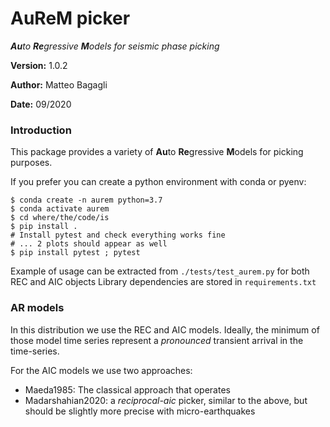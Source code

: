 # AuReM picker

_**Au**to **Re**gressive **M**odels for seismic phase picking_

**Version:** 1.0.2

**Author:** Matteo Bagagli

**Date:** 09/2020


### Introduction

This package provides a variety of **Au**to **Re**gressive **M**odels for picking purposes.

If you prefer you can create a python environment with conda or pyenv:

```
$ conda create -n aurem python=3.7
$ conda activate aurem
$ cd where/the/code/is
$ pip install .
# Install pytest and check everything works fine
# ... 2 plots should appear as well
$ pip install pytest ; pytest
```

Example of usage can be extracted from `./tests/test_aurem.py` for both REC and AIC objects
Library dependencies are stored in `requirements.txt`


### AR models

In this distribution we use the REC and AIC models.
Ideally, the minimum of those model time series represent a _pronounced_ transient arrival in the time-series.

For the AIC models we use two approaches:

- Maeda1985: The classical approach that operates
- Madarshahian2020: a _reciprocal-aic_ picker, similar to the above, but should be slightly more precise with micro-earthquakes



